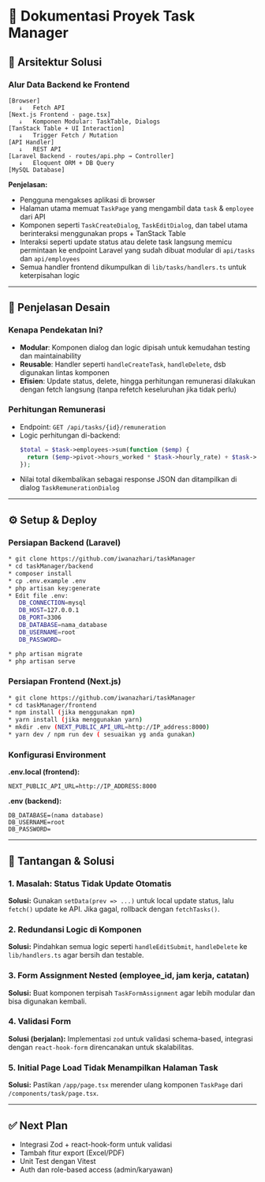 # 📘 Dokumentasi Proyek Task Manager

## 🧱 Arsitektur Solusi

### Alur Data Backend ke Frontend

```
[Browser]
   ↓   Fetch API
[Next.js Frontend - page.tsx]
   ↓   Komponen Modular: TaskTable, Dialogs
[TanStack Table + UI Interaction]
   ↓   Trigger Fetch / Mutation
[API Handler]
   ↓   REST API
[Laravel Backend - routes/api.php → Controller]
   ↓   Eloquent ORM + DB Query
[MySQL Database]
```

**Penjelasan:**

- Pengguna mengakses aplikasi di browser
- Halaman utama memuat `TaskPage` yang mengambil data `task` & `employee` dari API
- Komponen seperti `TaskCreateDialog`, `TaskEditDialog`, dan tabel utama berinteraksi menggunakan props + TanStack Table
- Interaksi seperti update status atau delete task langsung memicu permintaan ke endpoint Laravel yang sudah dibuat modular di `api/tasks` dan `api/employees`
- Semua handler frontend dikumpulkan di `lib/tasks/handlers.ts` untuk keterpisahan logic

---

## 🎨 Penjelasan Desain

### Kenapa Pendekatan Ini?

- **Modular**: Komponen dialog dan logic dipisah untuk kemudahan testing dan maintainability
- **Reusable**: Handler seperti `handleCreateTask`, `handleDelete`, dsb digunakan lintas komponen
- **Efisien**: Update status, delete, hingga perhitungan remunerasi dilakukan dengan fetch langsung (tanpa refetch keseluruhan jika tidak perlu)

### Perhitungan Remunerasi

- Endpoint: `GET /api/tasks/{id}/remuneration`
- Logic perhitungan di-backend:
  ```php
  $total = $task->employees->sum(function ($emp) {
    return ($emp->pivot->hours_worked * $task->hourly_rate) + $task->additional_fee;
  });
  ```
- Nilai total dikembalikan sebagai response JSON dan ditampilkan di dialog `TaskRemunerationDialog`

---

## ⚙️ Setup & Deploy

### Persiapan Backend (Laravel)

```bash
* git clone https://github.com/iwanazhari/taskManager
* cd taskManager/backend
* composer install
* cp .env.example .env
* php artisan key:generate
* Edit file .env:
   DB_CONNECTION=mysql
   DB_HOST=127.0.0.1
   DB_PORT=3306
   DB_DATABASE=nama_database
   DB_USERNAME=root
   DB_PASSWORD=

* php artisan migrate
* php artisan serve

```

### Persiapan Frontend (Next.js)

```bash
* git clone https://github.com/iwanazhari/taskManager
* cd taskManager/frontend
* npm install (jika menggunakan npm)
* yarn install (jika menggunakan yarn)
* mkdir .env (NEXT_PUBLIC_API_URL=http://IP_address:8000)
* yarn dev / npm run dev ( sesuaikan yg anda gunakan)


```

### Konfigurasi Environment

**.env.local (frontend):**

```
NEXT_PUBLIC_API_URL=http://IP_ADDRESS:8000
```

**.env (backend):**

```
DB_DATABASE=(nama database)
DB_USERNAME=root
DB_PASSWORD=
```

---

## 🧩 Tantangan & Solusi

### 1. **Masalah: Status Tidak Update Otomatis**

**Solusi:** Gunakan `setData(prev => ...)` untuk local update status, lalu `fetch()` update ke API. Jika gagal, rollback dengan `fetchTasks()`.

### 2. **Redundansi Logic di Komponen**

**Solusi:** Pindahkan semua logic seperti `handleEditSubmit`, `handleDelete` ke `lib/handlers.ts` agar bersih dan testable.

### 3. **Form Assignment Nested (employee_id, jam kerja, catatan)**

**Solusi:** Buat komponen terpisah `TaskFormAssignment` agar lebih modular dan bisa digunakan kembali.

### 4. **Validasi Form**

**Solusi (berjalan):** Implementasi `zod` untuk validasi schema-based, integrasi dengan `react-hook-form` direncanakan untuk skalabilitas.

### 5. **Initial Page Load Tidak Menampilkan Halaman Task**

**Solusi:** Pastikan `/app/page.tsx` merender ulang komponen `TaskPage` dari `/components/task/page.tsx`.

---

## ✅ Next Plan

- Integrasi Zod + react-hook-form untuk validasi
- Tambah fitur export (Excel/PDF)
- Unit Test dengan Vitest
- Auth dan role-based access (admin/karyawan)
